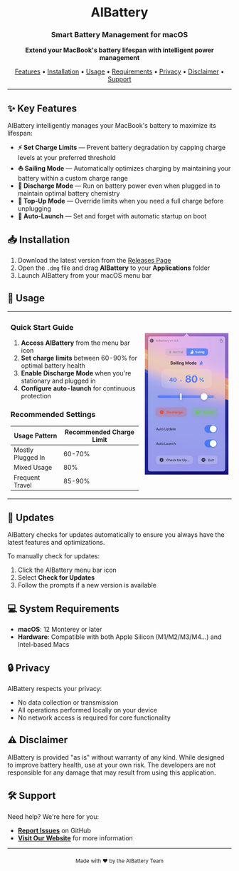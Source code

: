 <h1 align="center">AIBattery</h1>
<h3 align="center">Smart Battery Management for macOS</h3>

<p align="center">
  <strong>Extend your MacBook's battery lifespan with intelligent power management</strong>
</p>

<p align="center">
  <a href="#-key-features">Features</a> •
  <a href="#-installation">Installation</a> •
  <a href="#-usage">Usage</a> •
  <a href="#-system-requirements">Requirements</a> •
  <a href="#-privacy">Privacy</a> •
    <a href="#%EF%B8%8F-disclaimer">Disclaimer</a> •
  <a href="#%EF%B8%8F-support">Support</a>
</p>

---

## ✨ Key Features

AIBattery intelligently manages your MacBook's battery to maximize its lifespan:

- **⚡ Set Charge Limits** — Prevent battery degradation by capping charge levels at your preferred threshold
- **⛵ Sailing Mode** — Automatically optimizes charging by maintaining your battery within a custom charge range
- **🔋 Discharge Mode** — Run on battery power even when plugged in to maintain optimal battery chemistry
- **🔌 Top-Up Mode** — Override limits when you need a full charge before unplugging
- **🔄 Auto-Launch** — Set and forget with automatic startup on boot

## 📥 Installation

1. Download the latest version from the [Releases Page](https://github.com/whuan132/AIBattery/releases)
2. Open the `.dmg` file and drag **AIBattery** to your **Applications** folder
3. Launch AIBattery from your macOS menu bar

## 🚀 Usage

<table>
<tr>
<td width="60%">

### Quick Start Guide
1. **Access AIBattery** from the menu bar icon
2. **Set charge limits** between 60-90% for optimal battery health
3. **Enable Discharge Mode** when you're stationary and plugged in
4. **Configure auto-launch** for continuous protection

### Recommended Settings
| Usage Pattern | Recommended Charge Limit|
|---------------|--------------------------|
| Mostly Plugged In | 60-70% |
| Mixed Usage | 80% |
| Frequent Travel | 85-90% |

</td>
<td width="40%">
<picture>
  <source media="(prefers-color-scheme: dark)" srcset="screenshots/dark.jpg">
  <source media="(prefers-color-scheme: light)" srcset="screenshots/light.jpg">
  <img alt="AIBattery interface screenshot" src="screenshots/light.jpg">
</picture>
</td>
</tr>
</table>



## 🔄 Updates

AIBattery checks for updates automatically to ensure you always have the latest features and optimizations.

To manually check for updates:
1. Click the AIBattery menu bar icon
2. Select **Check for Updates**
3. Follow the prompts if a new version is available

## 💻 System Requirements

- **macOS**: 12 Monterey or later
- **Hardware**: Compatible with both Apple Silicon (M1/M2/M3/M4...) and Intel-based Macs

## 🔒 Privacy

AIBattery respects your privacy:

- No data collection or transmission
- All operations performed locally on your device
- No network access is required for core functionality

## ⚠️ Disclaimer

AIBattery is provided "as is" without warranty of any kind. While designed to improve battery health, use at your own risk. The developers are not responsible for any damage that may result from using this application.

## 🛠️ Support

Need help? We're here for you:

- **[Report Issues](https://github.com/whuan132/AIBattery/issues)** on GitHub
- **[Visit Our Website](https://www.aibatteryapp.com)** for more information

---

<p align="center">
  <sub>Made with ❤️ by the AIBattery Team</sub>
</p>
